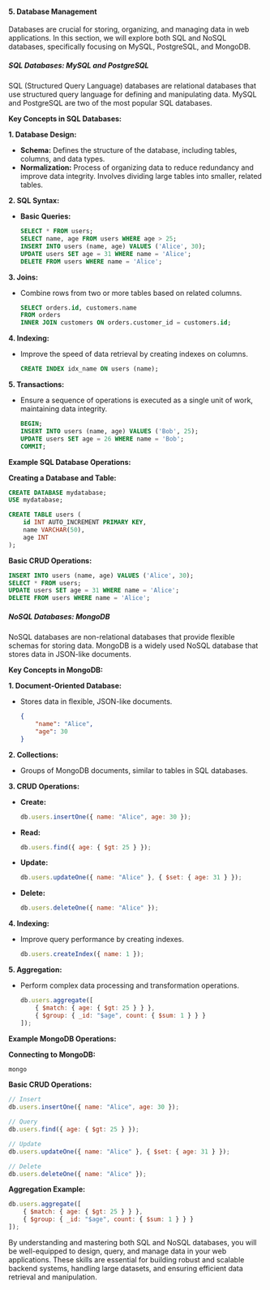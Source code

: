 #### 5. Database Management

Databases are crucial for storing, organizing, and managing data in web applications. In this section, we will explore both SQL and NoSQL databases, specifically focusing on MySQL, PostgreSQL, and MongoDB.

##### SQL Databases: MySQL and PostgreSQL

SQL (Structured Query Language) databases are relational databases that use structured query language for defining and manipulating data. MySQL and PostgreSQL are two of the most popular SQL databases.

**Key Concepts in SQL Databases:**

**1. Database Design:**
- **Schema:** Defines the structure of the database, including tables, columns, and data types.
- **Normalization:** Process of organizing data to reduce redundancy and improve data integrity. Involves dividing large tables into smaller, related tables.

**2. SQL Syntax:**
- **Basic Queries:**
  ```sql
  SELECT * FROM users;
  SELECT name, age FROM users WHERE age > 25;
  INSERT INTO users (name, age) VALUES ('Alice', 30);
  UPDATE users SET age = 31 WHERE name = 'Alice';
  DELETE FROM users WHERE name = 'Alice';
  ```

**3. Joins:**
- Combine rows from two or more tables based on related columns.
  ```sql
  SELECT orders.id, customers.name
  FROM orders
  INNER JOIN customers ON orders.customer_id = customers.id;
  ```

**4. Indexing:**
- Improve the speed of data retrieval by creating indexes on columns.
  ```sql
  CREATE INDEX idx_name ON users (name);
  ```

**5. Transactions:**
- Ensure a sequence of operations is executed as a single unit of work, maintaining data integrity.
  ```sql
  BEGIN;
  INSERT INTO users (name, age) VALUES ('Bob', 25);
  UPDATE users SET age = 26 WHERE name = 'Bob';
  COMMIT;
  ```

**Example SQL Database Operations:**

**Creating a Database and Table:**
```sql
CREATE DATABASE mydatabase;
USE mydatabase;

CREATE TABLE users (
    id INT AUTO_INCREMENT PRIMARY KEY,
    name VARCHAR(50),
    age INT
);
```

**Basic CRUD Operations:**
```sql
INSERT INTO users (name, age) VALUES ('Alice', 30);
SELECT * FROM users;
UPDATE users SET age = 31 WHERE name = 'Alice';
DELETE FROM users WHERE name = 'Alice';
```

##### NoSQL Databases: MongoDB

NoSQL databases are non-relational databases that provide flexible schemas for storing data. MongoDB is a widely used NoSQL database that stores data in JSON-like documents.

**Key Concepts in MongoDB:**

**1. Document-Oriented Database:**
- Stores data in flexible, JSON-like documents.
  ```json
  {
      "name": "Alice",
      "age": 30
  }
  ```

**2. Collections:**
- Groups of MongoDB documents, similar to tables in SQL databases.

**3. CRUD Operations:**
- **Create:**
  ```javascript
  db.users.insertOne({ name: "Alice", age: 30 });
  ```
- **Read:**
  ```javascript
  db.users.find({ age: { $gt: 25 } });
  ```
- **Update:**
  ```javascript
  db.users.updateOne({ name: "Alice" }, { $set: { age: 31 } });
  ```
- **Delete:**
  ```javascript
  db.users.deleteOne({ name: "Alice" });
  ```

**4. Indexing:**
- Improve query performance by creating indexes.
  ```javascript
  db.users.createIndex({ name: 1 });
  ```

**5. Aggregation:**
- Perform complex data processing and transformation operations.
  ```javascript
  db.users.aggregate([
      { $match: { age: { $gt: 25 } } },
      { $group: { _id: "$age", count: { $sum: 1 } } }
  ]);
  ```

**Example MongoDB Operations:**

**Connecting to MongoDB:**
```bash
mongo
```

**Basic CRUD Operations:**
```javascript
// Insert
db.users.insertOne({ name: "Alice", age: 30 });

// Query
db.users.find({ age: { $gt: 25 } });

// Update
db.users.updateOne({ name: "Alice" }, { $set: { age: 31 } });

// Delete
db.users.deleteOne({ name: "Alice" });
```

**Aggregation Example:**
```javascript
db.users.aggregate([
    { $match: { age: { $gt: 25 } } },
    { $group: { _id: "$age", count: { $sum: 1 } } }
]);
```

By understanding and mastering both SQL and NoSQL databases, you will be well-equipped to design, query, and manage data in your web applications. These skills are essential for building robust and scalable backend systems, handling large datasets, and ensuring efficient data retrieval and manipulation.